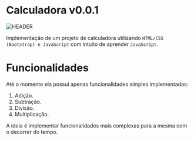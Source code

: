 # Calculadora v0.0.1
![HEADER](https://github.com/diegodallabt/calculator-v0.0.1/blob/main/images/header.png)

Implementação de um projeto de calculadora utilizando `HTML/CSS (Bootstrap) e JavaScript` com intuito de aprender `JavaScript`.

# Funcionalidades
Até o momento ela possui apenas funcionalidades simples implementadas:

1. Adição.
2. Subtração.
3. Divisão.
4. Multiplicação.

A ideia é implementar funcionalidades mais complexas para a mesma com o decorrer do tempo. 

